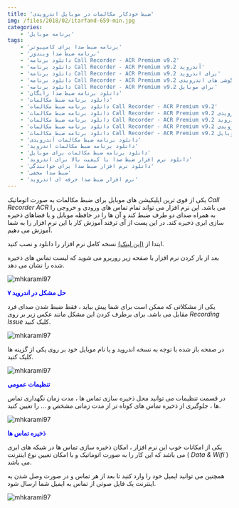 ```yaml
---
title: 'ضبط خودکار مکالمات در موبایل اندرویدی'
img: /files/2018/02/itarfand-659-min.jpg
categories:
    - 'برنامه موبایل'
tags:
    - 'برنامه ضبط صدا برای کامپیوتر'
    - 'برنامه ضبط صدا ویندوز'
    - 'دانلود برنامه Call Recorder - ACR Premium v9.2'
    - 'دانلود برنامه Call Recorder - ACR Premium v9.2 آندروید'
    - 'دانلود برنامه Call Recorder - ACR Premium v9.2 برای اندروید'
    - 'دانلود برنامه Call Recorder - ACR Premium v9.2 برای گوشی های اندرویدی'
    - 'دانلود برنامه Call Recorder - ACR Premium v9.2 برای موبایل'
    - 'دانلود برنامه ضبط صدا رایگان'
    - 'دانلود برنامه ضبط مکالمات'
    - 'دانلود برنامه ضبط مکالمات Call Recorder - ACR Premium v9.2'
    - 'دانلود برنامه ضبط مکالمات Call Recorder - ACR Premium v9.2 آندرویدی'
    - 'دانلود برنامه ضبط مکالمات Call Recorder - ACR Premium v9.2 برای اندروید'
    - 'دانلود برنامه ضبط مکالمات Call Recorder - ACR Premium v9.2 برای گوشی های اندرویدی'
    - 'دانلود برنامه ضبط مکالمات Call Recorder - ACR Premium v9.2 برای موبایل'
    - 'دانلود برنامه ضبط مکالمات آندرویدی'
    - 'دانلود برنامه ضبط مکالمات اندروید'
    - 'دانلود برنامه ضبط مکالمات برای موبایل'
    - 'دانلود نرم افزار ضبط صدا با کیفیت بالا برای اندروید'
    - 'دانلود نرم افزار ضبط صدا برای خوانندگی'
    - 'ضبط صدا مخفی'
    - 'نرم افزار ضبط صدا حرفه ای اندروید'
---
```


یکی از قوی ترین اپلیکیشن های موبایل برای ضبط مکالمات به صورت اتوماتیک *Call Recorder ACR* می باشد. این نرم افزار می تواند تمام تماس های ورودی و خروجی را به همراه صدای دو طرف ضبط کند و آن ها را در حافظه موبایل و یا فضاهای ذخیره سازی ابری ذخیره کند. در این پست از آی ترفند آموزش کار با این نرم افزار را به شما آموزش می دهیم.

ابتدا از [(این لینک)](https://www.farsroid.com/call-recorder-acr/) نسخه کامل نرم افزار را دانلود و نصب کنید.

بعد از باز کردن نرم افزار با صفحه زیر روربرو می شوید که لیست تماس های ذخیره شده را نشان می دهد.

![mhkarami97](/files/2018/02/itarfand-654-min.jpg)  

<span style="color: #0000ff;">**حل مشکل در اندروید ۷**</span>

یکی از مشکلاتی که ممکن است برای شما پیش بیاید ، فقط ضبط شدن صدای فرد مقابل می باشد. برای برطرف کردن این مشکل مانند عکس زیر بر روی *Recording Issue* کلیک کنید.

![mhkarami97](/files/2018/02/itarfand-655-min.jpg)  

در صفحه باز شده با توجه به نسخه اندروید و یا نام موبایل خود بر روی یکی از گزینه ها کلیک کنید.

![mhkarami97](/files/2018/02/itarfand-656-min.jpg)  

<span style="color: #0000ff;">**تنظیمات عمومی**</span>

در قسمت تنظیمات می توانید محل ذخیره سازی تماس ها ، مدت زمان نگهداری تماس ها ، جلوگیری از ذخیره تماس های کوتاه تر از مدت زمانی مشخص و … را تعیین کنید.

![mhkarami97](/files/2018/02/itarfand-657-min.jpg)  

<span style="color: #0000ff;">**ذخیره تماس ها**</span>

یکی از امکانات خوب این نرم افزار ، امکان ذخیره سازی تماس ها در شبکه های ابری می باشد که این کار را به صورت اتوماتیک و با امکان تعیین نوع اینترنت ( *Data &amp; Wifi* ) می باشد.

همچنین می توانید ایمیل خود را وارد کنید تا بعد از هر تماس و در صورت وصل شدن به اینترنت یک فایل صوتی از تماس به ایمیل شما ارسال شود.

![mhkarami97](/files/2018/02/itarfand-658-min.jpg)  